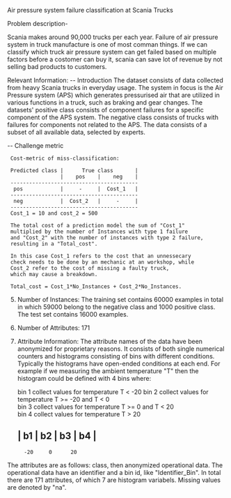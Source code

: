 Air pressure system failure classification at Scania Trucks

Problem description-

Scania makes around 90,000 trucks per each year. Failure of air pressure system in truck manufacture is one of most comman things. If we can classify which truck air pressure system can get failed based on multiple factors before a costomer can buy it, scania can save lot of revenue by not selling bad products to customers.

Relevant Information:
   -- Introduction
     The dataset consists of data collected from heavy Scania 
     trucks in everyday usage. The system in focus is the 
     Air Pressure system (APS) which generates pressurised 
     air that are utilized in various functions in a truck, 
     such as braking and gear changes. The datasets' 
     positive class consists of component failures 
     for a specific component of the APS system. 
     The negative class consists of trucks with failures 
     for components not related to the APS. The data consists 
     of a subset of all available data, selected by experts. 

   -- Challenge metric  

     Cost-metric of miss-classification:

     Predicted class |      True class       |
                     |    pos    |    neg    |
     -----------------------------------------
      pos            |     -     |  Cost_1   |
     -----------------------------------------
      neg            |  Cost_2   |     -     |
     -----------------------------------------
     Cost_1 = 10 and cost_2 = 500

     The total cost of a prediction model the sum of "Cost_1" 
     multiplied by the number of Instances with type 1 failure 
     and "Cost_2" with the number of instances with type 2 failure, 
     resulting in a "Total_cost".

     In this case Cost_1 refers to the cost that an unnessecary 
     check needs to be done by an mechanic at an workshop, while 
     Cost_2 refer to the cost of missing a faulty truck, 
     which may cause a breakdown.

     Total_cost = Cost_1*No_Instances + Cost_2*No_Instances.

5. Number of Instances: 
     The training set contains 60000 examples in total in which 
     59000 belong to the negative class and 1000 positive class. 
     The test set contains 16000 examples. 

6. Number of Attributes: 171 

7. Attribute Information:
   The attribute names of the data have been anonymized for 
   proprietary reasons. It consists of both single numerical 
   counters and histograms consisting of bins with different 
   conditions. Typically the histograms have open-ended 
   conditions at each end. For example if we measuring 
   the ambient temperature "T" then the histogram could 
   be defined with 4 bins where: 

   bin 1 collect values for temperature T < -20
   bin 2 collect values for temperature T >= -20 and T < 0     
   bin 3 collect values for temperature T >= 0 and T < 20  
   bin 4 collect values for temperature T > 20 

   |  b1  |  b2  |  b3  |  b4  |   
   ----------------------------- 
         -20     0      20

  The attributes are as follows: class, then 
  anonymized operational data. The operational data have 
  an identifier and a bin id, like "Identifier_Bin".
  In total there are 171 attributes, of which 7 are 
  histogram variabels. Missing values are denoted by "na".


